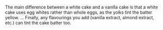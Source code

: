 The main difference between a white cake and a vanilla cake is that a white cake uses egg whites rather than whole eggs, as the yolks tint the batter yellow. ... Finally, any flavourings you add (vanilla extract, almond extract, etc.) can tint the cake batter too.